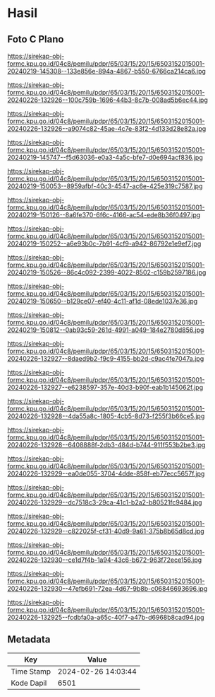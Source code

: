 # Hasil

## Foto C Plano

https://sirekap-obj-formc.kpu.go.id/04c8/pemilu/pdpr/65/03/15/20/15/6503152015001-20240219-145308--133e856e-894a-4867-b550-6766ca214ca6.jpg

https://sirekap-obj-formc.kpu.go.id/04c8/pemilu/pdpr/65/03/15/20/15/6503152015001-20240226-132926--100c759b-1696-44b3-8c7b-008ad5b6ec44.jpg

https://sirekap-obj-formc.kpu.go.id/04c8/pemilu/pdpr/65/03/15/20/15/6503152015001-20240226-132926--a9074c82-45ae-4c7e-83f2-4d133d28e82a.jpg

https://sirekap-obj-formc.kpu.go.id/04c8/pemilu/pdpr/65/03/15/20/15/6503152015001-20240219-145747--f5d63036-e0a3-4a5c-bfe7-d0e694acf836.jpg

https://sirekap-obj-formc.kpu.go.id/04c8/pemilu/pdpr/65/03/15/20/15/6503152015001-20240219-150053--8959afbf-40c3-4547-ac6e-425e319c7587.jpg

https://sirekap-obj-formc.kpu.go.id/04c8/pemilu/pdpr/65/03/15/20/15/6503152015001-20240219-150126--8a6fe370-6f6c-4166-ac54-ede8b36f0497.jpg

https://sirekap-obj-formc.kpu.go.id/04c8/pemilu/pdpr/65/03/15/20/15/6503152015001-20240219-150252--a6e93b0c-7b91-4cf9-a942-86792e1e9ef7.jpg

https://sirekap-obj-formc.kpu.go.id/04c8/pemilu/pdpr/65/03/15/20/15/6503152015001-20240219-150526--86c4c092-2399-4022-8502-c159b2597186.jpg

https://sirekap-obj-formc.kpu.go.id/04c8/pemilu/pdpr/65/03/15/20/15/6503152015001-20240219-150650--b129ce07-ef40-4c11-af1d-08ede1037e36.jpg

https://sirekap-obj-formc.kpu.go.id/04c8/pemilu/pdpr/65/03/15/20/15/6503152015001-20240219-150812--0ab93c59-261d-4991-a049-184e2780d856.jpg

https://sirekap-obj-formc.kpu.go.id/04c8/pemilu/pdpr/65/03/15/20/15/6503152015001-20240226-132927--8daed9b2-f9c9-4155-bb2d-c9ac4fe7047a.jpg

https://sirekap-obj-formc.kpu.go.id/04c8/pemilu/pdpr/65/03/15/20/15/6503152015001-20240226-132927--e6238597-357e-40d3-b90f-eab1b145062f.jpg

https://sirekap-obj-formc.kpu.go.id/04c8/pemilu/pdpr/65/03/15/20/15/6503152015001-20240226-132928--4da55a8c-1805-4cb5-8d73-f255f3b66ce5.jpg

https://sirekap-obj-formc.kpu.go.id/04c8/pemilu/pdpr/65/03/15/20/15/6503152015001-20240226-132928--6408888f-2db3-484d-b744-911f553b2be3.jpg

https://sirekap-obj-formc.kpu.go.id/04c8/pemilu/pdpr/65/03/15/20/15/6503152015001-20240226-132929--ea0de055-3704-4dde-858f-eb77ecc5657f.jpg

https://sirekap-obj-formc.kpu.go.id/04c8/pemilu/pdpr/65/03/15/20/15/6503152015001-20240226-132929--dc7518c3-29ca-41c1-b2a2-b80521fc9484.jpg

https://sirekap-obj-formc.kpu.go.id/04c8/pemilu/pdpr/65/03/15/20/15/6503152015001-20240226-132929--c822025f-cf31-40d9-9a61-375b8b65d8cd.jpg

https://sirekap-obj-formc.kpu.go.id/04c8/pemilu/pdpr/65/03/15/20/15/6503152015001-20240226-132930--ce1d7f4b-1a94-43c6-b672-963f72ece156.jpg

https://sirekap-obj-formc.kpu.go.id/04c8/pemilu/pdpr/65/03/15/20/15/6503152015001-20240226-132930--47efb691-72ea-4d67-9b8b-c06846693696.jpg

https://sirekap-obj-formc.kpu.go.id/04c8/pemilu/pdpr/65/03/15/20/15/6503152015001-20240226-132925--fcdbfa0a-a65c-40f7-a47b-d6968b8cad94.jpg


## Metadata

| Key        | Value               |
| ---------- | ------------------- |
| Time Stamp | 2024-02-26 14:03:44 |
| Kode Dapil | 6501                |



